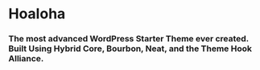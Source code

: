 # Hoaloha

### The most advanced WordPress Starter Theme ever created. Built Using Hybrid Core, Bourbon, Neat, and the Theme Hook Alliance.
